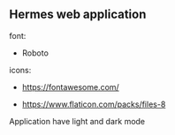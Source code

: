 ## Hermes web application

font:

- Roboto

icons:

- https://fontawesome.com/

- https://www.flaticon.com/packs/files-8

Application have light and dark mode
